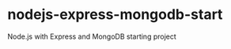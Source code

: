 nodejs-express-mongodb-start
============================

Node.js with Express and MongoDB starting project
